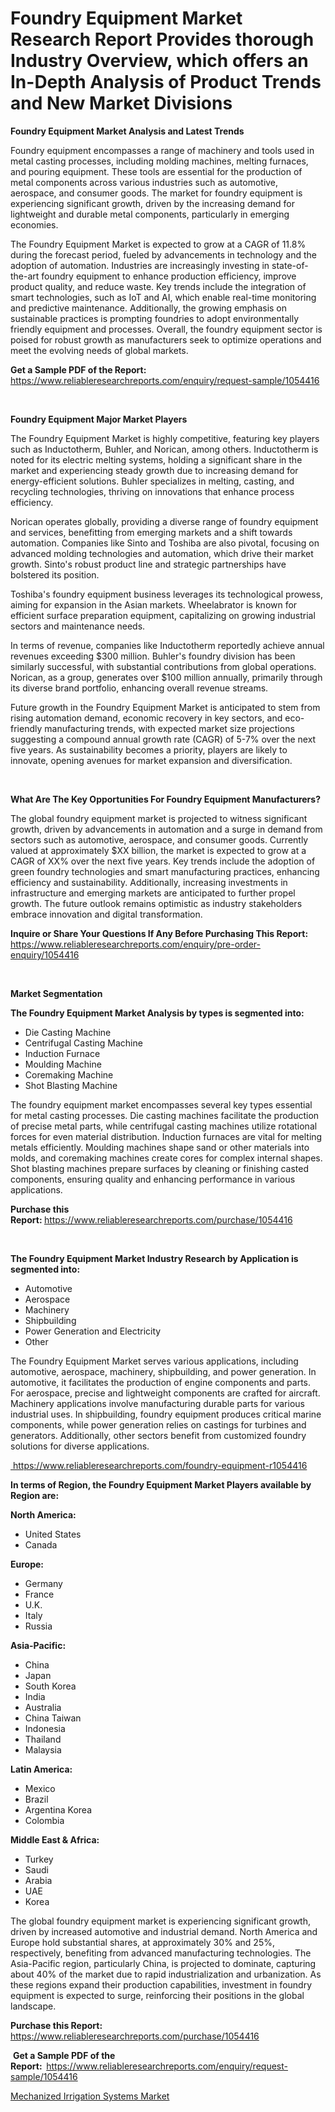 <p><h1>Foundry Equipment Market Research Report Provides thorough Industry Overview, which offers an In-Depth Analysis of Product Trends and New Market Divisions</h1></p><p><strong>Foundry Equipment Market Analysis and Latest Trends</strong></p>
<p><p>Foundry equipment encompasses a range of machinery and tools used in metal casting processes, including molding machines, melting furnaces, and pouring equipment. These tools are essential for the production of metal components across various industries such as automotive, aerospace, and consumer goods. The market for foundry equipment is experiencing significant growth, driven by the increasing demand for lightweight and durable metal components, particularly in emerging economies.</p><p>The Foundry Equipment Market is expected to grow at a CAGR of 11.8% during the forecast period, fueled by advancements in technology and the adoption of automation. Industries are increasingly investing in state-of-the-art foundry equipment to enhance production efficiency, improve product quality, and reduce waste. Key trends include the integration of smart technologies, such as IoT and AI, which enable real-time monitoring and predictive maintenance. Additionally, the growing emphasis on sustainable practices is prompting foundries to adopt environmentally friendly equipment and processes. Overall, the foundry equipment sector is poised for robust growth as manufacturers seek to optimize operations and meet the evolving needs of global markets.</p></p>
<p><strong>Get a Sample PDF of the Report:&nbsp;</strong> <a href="https://www.reliableresearchreports.com/enquiry/request-sample/1054416?utm_campaign=2652&utm_medium=2&utm_source=Github&utm_content=ia&utm_term=08042025&utm_id=foundry-equipment">https://www.reliableresearchreports.com/enquiry/request-sample/1054416</a></p>
<p>&nbsp;</p>
<p><strong>Foundry Equipment Major Market Players</strong></p>
<p><p>The Foundry Equipment Market is highly competitive, featuring key players such as Inductotherm, Buhler, and Norican, among others. Inductotherm is noted for its electric melting systems, holding a significant share in the market and experiencing steady growth due to increasing demand for energy-efficient solutions. Buhler specializes in melting, casting, and recycling technologies, thriving on innovations that enhance process efficiency.</p><p>Norican operates globally, providing a diverse range of foundry equipment and services, benefitting from emerging markets and a shift towards automation. Companies like Sinto and Toshiba are also pivotal, focusing on advanced molding technologies and automation, which drive their market growth. Sinto's robust product line and strategic partnerships have bolstered its position.</p><p>Toshiba's foundry equipment business leverages its technological prowess, aiming for expansion in the Asian markets. Wheelabrator is known for efficient surface preparation equipment, capitalizing on growing industrial sectors and maintenance needs.</p><p>In terms of revenue, companies like Inductotherm reportedly achieve annual revenues exceeding $300 million. Buhler's foundry division has been similarly successful, with substantial contributions from global operations. Norican, as a group, generates over $100 million annually, primarily through its diverse brand portfolio, enhancing overall revenue streams.</p><p>Future growth in the Foundry Equipment Market is anticipated to stem from rising automation demand, economic recovery in key sectors, and eco-friendly manufacturing trends, with expected market size projections suggesting a compound annual growth rate (CAGR) of 5-7% over the next five years. As sustainability becomes a priority, players are likely to innovate, opening avenues for market expansion and diversification.</p></p>
<p>&nbsp;</p>
<p><strong>What Are The Key Opportunities For Foundry Equipment Manufacturers?</strong></p>
<p><p>The global foundry equipment market is projected to witness significant growth, driven by advancements in automation and a surge in demand from sectors such as automotive, aerospace, and consumer goods. Currently valued at approximately $XX billion, the market is expected to grow at a CAGR of XX% over the next five years. Key trends include the adoption of green foundry technologies and smart manufacturing practices, enhancing efficiency and sustainability. Additionally, increasing investments in infrastructure and emerging markets are anticipated to further propel growth. The future outlook remains optimistic as industry stakeholders embrace innovation and digital transformation.</p></p>
<p><strong>Inquire or Share Your Questions If Any Before Purchasing This Report:</strong> <a href="https://www.reliableresearchreports.com/enquiry/pre-order-enquiry/1054416?utm_campaign=2652&utm_medium=2&utm_source=Github&utm_content=ia&utm_term=08042025&utm_id=foundry-equipment">https://www.reliableresearchreports.com/enquiry/pre-order-enquiry/1054416</a></p>
<p>&nbsp;</p>
<p><strong>Market Segmentation</strong></p>
<p><strong>The Foundry Equipment Market Analysis by types is segmented into:</strong></p>
<p><ul><li>Die Casting Machine</li><li>Centrifugal Casting Machine</li><li>Induction Furnace</li><li>Moulding Machine</li><li>Coremaking Machine</li><li>Shot Blasting Machine</li></ul></p>
<p><p>The foundry equipment market encompasses several key types essential for metal casting processes. Die casting machines facilitate the production of precise metal parts, while centrifugal casting machines utilize rotational forces for even material distribution. Induction furnaces are vital for melting metals efficiently. Moulding machines shape sand or other materials into molds, and coremaking machines create cores for complex internal shapes. Shot blasting machines prepare surfaces by cleaning or finishing casted components, ensuring quality and enhancing performance in various applications.</p></p>
<p><strong>Purchase this Report:&nbsp;</strong><a href="https://www.reliableresearchreports.com/purchase/1054416?utm_campaign=2652&utm_medium=2&utm_source=Github&utm_content=ia&utm_term=08042025&utm_id=foundry-equipment">https://www.reliableresearchreports.com/purchase/1054416</a></p>
<p>&nbsp;</p>
<p><strong>The Foundry Equipment Market Industry Research by Application is segmented into:</strong></p>
<p><ul><li>Automotive</li><li>Aerospace</li><li>Machinery</li><li>Shipbuilding</li><li>Power Generation and Electricity</li><li>Other</li></ul></p>
<p><p>The Foundry Equipment Market serves various applications, including automotive, aerospace, machinery, shipbuilding, and power generation. In automotive, it facilitates the production of engine components and parts. For aerospace, precise and lightweight components are crafted for aircraft. Machinery applications involve manufacturing durable parts for various industrial uses. In shipbuilding, foundry equipment produces critical marine components, while power generation relies on castings for turbines and generators. Additionally, other sectors benefit from customized foundry solutions for diverse applications.</p></p>
<p><a href="https://www.reliableresearchreports.com/foundry-equipment-r1054416?utm_campaign=2652&utm_medium=2&utm_source=Github&utm_content=ia&utm_term=08042025&utm_id=foundry-equipment">&nbsp;https://www.reliableresearchreports.com/foundry-equipment-r1054416</a></p>
<p><strong>In terms of Region, the Foundry Equipment Market Players available by Region are:</strong></p>
<p>
    <p> <strong> North America: </strong>
        <ul>
            <li>United States</li>
            <li>Canada</li>
        </ul>
        </p> 
    <p> <strong> Europe: </strong>
        <ul>
            <li>Germany</li>
            <li>France</li>
            <li>U.K.</li>
            <li>Italy</li>
            <li>Russia</li>
        </ul>
        </p> 
    <p> <strong> Asia-Pacific: </strong>
        <ul>
            <li>China</li>
            <li>Japan</li>
            <li>South Korea</li>
            <li>India</li>
            <li>Australia</li>
            <li>China Taiwan</li>
            <li>Indonesia</li>
            <li>Thailand</li>
            <li>Malaysia</li>
        </ul>
        </p> 
    <p> <strong> Latin America: </strong>
        <ul>
            <li>Mexico</li>
            <li>Brazil</li>
            <li>Argentina Korea</li>
            <li>Colombia</li>
        </ul>
        </p> 
    <p> <strong> Middle East & Africa: </strong>
        <ul>
            <li>Turkey</li>
            <li>Saudi</li>
            <li>Arabia</li>
            <li>UAE</li>
            <li>Korea</li>
        </ul>
    </p>
    </p>
<p><p>The global foundry equipment market is experiencing significant growth, driven by increased automotive and industrial demand. North America and Europe hold substantial shares, at approximately 30% and 25%, respectively, benefiting from advanced manufacturing technologies. The Asia-Pacific region, particularly China, is projected to dominate, capturing about 40% of the market due to rapid industrialization and urbanization. As these regions expand their production capabilities, investment in foundry equipment is expected to surge, reinforcing their positions in the global landscape.</p></p>
<p><strong>Purchase this Report: </strong><a href="https://www.reliableresearchreports.com/purchase/1054416?utm_campaign=2652&utm_medium=2&utm_source=Github&utm_content=ia&utm_term=08042025&utm_id=foundry-equipment">https://www.reliableresearchreports.com/purchase/1054416</a></p>
<p>&nbsp;<strong>Get a Sample PDF of the Report:&nbsp;&nbsp;</strong><a href="https://www.reliableresearchreports.com/enquiry/request-sample/1054416?utm_campaign=2652&utm_medium=2&utm_source=Github&utm_content=ia&utm_term=08042025&utm_id=foundry-equipment">https://www.reliableresearchreports.com/enquiry/request-sample/1054416</a></p>
<p><strong></strong></p>
<p><p><a href="https://github.com/chaturberville8181/Market-Research-Report-List-1/blob/main/mechanized-irrigation-systems-market.md?utm_campaign=2652&utm_medium=2&utm_source=Github&utm_content=ia&utm_term=08042025&utm_id=foundry-equipment">Mechanized Irrigation Systems Market</a></p></p>